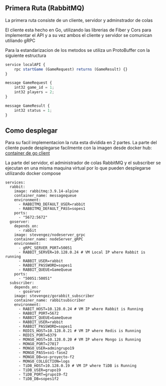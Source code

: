 ## Primera Ruta (RabbitMQ)

La primera ruta consiste de un cliente, servidor y adminstrador de colas

El cliente esta hecho en Go, utilizando las librerias de Fiber y Cors para implementar el API y a su vez ambos el cliente y servidor se comunican utiliando gRPC

Para la estandarizacion de los metodos se utiliza un ProtoBuffer con la siguiente estructura


```javascript
service localAPI {
    rpc startGame (GameRequest) returns (GameResult) {}
}

message GameRequest {
    int32 game_id = 1;
    int32 players = 2;
}

message GameResult {
    int32 status = 1;
}
```

## Como desplegar

Para su facil implementacion la ruta esta dividida en 2 partes. La parte del cliente puede desplegarse facilmente con la imagen desde docker hub: [container de go client](stevengez/goclient_grpc)

La parte del servidor, el administrador de colas RabbitMQ y el subscriber se ejecutan en una misma maquina virtual por lo que pueden desplegarse utilizando docker compose

```docker
services:
  rabbit:
    image: rabbitmq:3.9.14-alpine
    container_name: messagequeue
    environment:
      - RABBITMQ_DEFAULT_USER=rabbit
      - RABBITMQ_DEFAULT_PASS=sopes1
    ports:
      - "5672:5672"
  goserver:
    depends_on:
      - rabbit
    image: stevengez/nodeserver_grpc
    container_name: nodeServer_gRPC
    environment:
      - gRPC_SERVER_PORT=50051
      - RABBIT_SERVER=10.128.0.24 # VM Local IP where Rabbit is running
      - RABBIT_USER=rabbit
      - RABBIT_PASSWORD=sopes1
      - RABBIT_QUEUE=GameQueue
    ports:
      - "50051:50051"
  subscriber:
    depends_on:
      - goserver
    image: stevengez/gorabbit_subscriber
    container_name: rabbitsubscriber
    environment:
      - RABIT_HOST=10.128.0.24 # VM IP where Rabbit is Running
      - RABBIT_PORT=5672
      - RABBIT_QUEUE=GameQueue
      - RABBIT_USER=rabbit
      - RABBIT_PASSWORD=sopes1
      - REDIS_HOST=10.128.0.21 # VM IP where Redis is Running
      - REDIS_PORT=6379
      - MONGO_HOST=10.128.0.20 # VM IP where Mongo is Running
      - MONGO_PORT=27017
      - MONGO_USER=admingrupo19
      - MONGO_PASS=so1-fase2
      - MONGO_DB=so-proyecto-f2
      - MONGO_COLLECTION=logs
      - TiDB_HOST=10.128.0.19 # VM IP where TiDB is Running
      - TiDB_USER=grupo19
      - TiDB_PORT=grupo19-f2
      - TiDB_DB=sopes1f2
```
